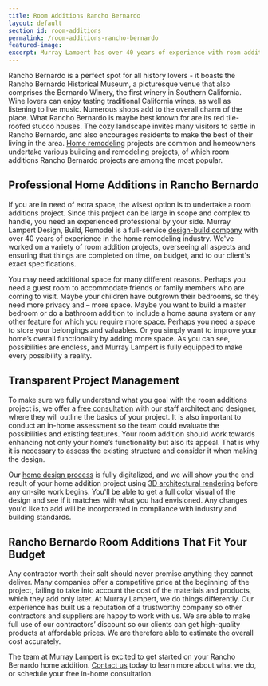 ```yaml
---
title: Room Additions Rancho Bernardo
layout: default
section_id: room-additions
permalink: /room-additions-rancho-bernardo
featured-image:
excerpt: Murray Lampert has over 40 years of experience with room additions in Rancho Bernardo, San Diego. Take your Rancho Bernardo home addition to the next level with us.
---
```


Rancho Bernardo is a perfect spot for all history lovers - it boasts the Rancho Bernardo Historical Museum, a picturesque venue that also comprises the Bernardo Winery, the first winery in Southern California. Wine lovers can enjoy tasting traditional California wines, as well as listening to live music. Numerous shops add to the overall charm of the place. What Rancho Bernardo is maybe best known for are its red tile-roofed stucco houses. The cozy landscape invites many visitors to settle in Rancho Bernardo, and also encourages residents to make the best of their living in the area. [Home remodeling](/san-diego-home-remodel-services) projects are common and homeowners undertake various building and remodeling projects, of which room additions Rancho Bernardo projects are among the most popular.

## Professional Home Additions in Rancho Bernardo

If you are in need of extra space, the wisest option is to undertake a room additions project. Since this project can be large in scope and complex to handle, you need an experienced professional by your side. Murray Lampert Design, Build, Remodel is a full-service [design-build company](/san-diego-design-build-contractors) with over 40 years of experience in the home remodeling industry. We've worked on a variety of room addition projects, overseeing all aspects and ensuring that things are completed on time, on budget, and to our client's exact specifications.

You may need additional space for many different reasons. Perhaps you need a guest room to accommodate friends or family members who are coming to visit. Maybe your children have outgrown their bedrooms, so they need more privacy and – more space. Maybe you want to build a master bedroom or do a bathroom addition to include a home sauna system or any other feature for which you require more space. Perhaps you need a space to store your belongings and valuables. Or you simply want to improve your home’s overall functionality by adding more space. As you can see, possibilities are endless, and Murray Lampert is fully equipped to make every possibility a reality.

## Transparent Project Management

To make sure we fully understand what you goal with the room additions project is, we offer a [free consultation](/contact) with our staff architect and designer, where they will outline the basics of your project. It is also important to conduct an in-home assessment so the team could evaluate the possibilities and existing features. Your room addition should work towards enhancing not only your home’s functionality but also its appeal. That is why it is necessary to assess the existing structure and consider it when making the design.

Our [home design process](/san-diego-home-design-services) is fully digitalized, and we will show you the end result of your home addition project using [3D architectural rendering](/3d-architectural-rendering-services) before any on-site work begins. You'll be able to get a full color visual of the design and see if it matches with what you had envisioned. Any changes you'd like to add will be incorporated in compliance with industry and building standards.

## Rancho Bernardo Room Additions That Fit Your Budget

Any contractor worth their salt should never promise anything they cannot deliver. Many companies offer a competitive price at the beginning of the project, failing to take into account the cost of the materials and products, which they add only later. At Murray Lampert, we do things differently. Our experience has built us a reputation of a trustworthy company so other contractors and suppliers are happy to work with us. We are able to make full use of our contractors’ discount so our clients can get high-quality products at affordable prices. We are therefore able to estimate the overall cost accurately.

The team at Murray Lampert is excited to get started on your Rancho Bernardo home addition. [Contact us](/contact) today to learn more about what we do, or schedule your free in-home consultation.
